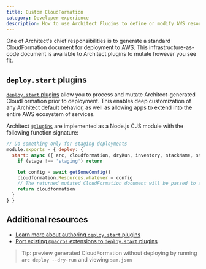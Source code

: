 ```yaml
---
title: Custom CloudFormation
category: Developer experience
description: How to use Architect Plugins to define or modify AWS resources with CloudFormation
---
```


One of Architect's chief responsibilities is to generate a standard CloudFormation document for deployment to AWS. This infrastructure-as-code document is available to Architect plugins to mutate however you see fit.


## `deploy.start` plugins

[`deploy.start` plugins](/docs/en/guides/plugins/deploy#deploy.start) allow you to process and mutate Architect-generated CloudFormation prior to deployment. This enables deep customization of any Architect default behavior, as well as allowing apps to extend into the entire AWS ecosystem of services.

Architect [`@plugins`](/docs/en/guides/plugins/overview) are implemented as a Node.js CJS module with the following function signature:

```javascript
// Do something only for staging deployments
module.exports = { deploy: {
  start: async ({ arc, cloudformation, dryRun, inventory, stackName, stage }) => {
    if (stage !== 'staging') return

    let config = await getSomeConfig()
    cloudformation.Resources.whatever = config
    // The returned mutated CloudFormation document will be passed to any other `deploy.start` plugins in sequence
    return cloudformation
  }
} }
```

## Additional resources

- [Learn more about authoring `deploy.start` plugins](/docs/en/guides/plugins/deploy#deploy.start)
- [Port existing `@macros` extensions to `deploy.start` plugins](/docs/en/guides/plugins/porting-macros-to-plugins)

> Tip: preview generated CloudFormation without deploying by running `arc deploy --dry-run` and viewing `sam.json`
